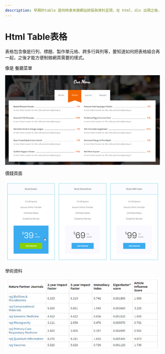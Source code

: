 ```yaml
---
description: 早期的table 是同時拿來做網站排版與資料呈現，在 html、div 出現之後，慢慢回歸資料呈現的使用。
---
```


# Html Table表格

表格包含像是行列、標題、製作單元格、跨多行與列等，要知道如何把表格組合再一起，之後才能方便制做網頁需要的樣式。

像是 餐廳菜單

![](../../.gitbook/assets/image%20%2834%29.png)

價錢頁面

![](../../.gitbook/assets/image%20%2833%29.png)

學術資料

![](../../.gitbook/assets/image%20%2814%29.png)

